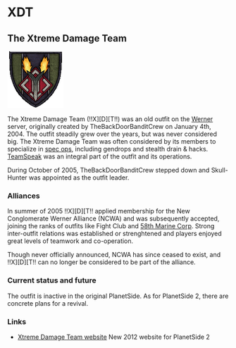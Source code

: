 # XDT

## The Xtreme Damage Team

![](../../images/Oi_decal09.gif "Oi_decal09.gif")

The Xtreme Damage Team (!!X\]\[D\]\[T!!) was an old outfit on the
[Werner](../servers/Werner.md) server, originally created by TheBackDoorBanditCrew
on January 4th, 2004. The outfit steadily grew over the years, but was never
considered big. The Xtreme Damage Team was often considered by its members to
specialize in [spec ops](../../terminology/Acronyms_and_Slang.md#S), including
gendrops and stealth drain & hacks. [TeamSpeak](../TeamSpeak.md) was an
integral part of the outfit and its operations.

During October of 2005, TheBackDoorBanditCrew stepped down and Skull-Hunter was
appointed as the outfit leader.

### Alliances

In summer of 2005 !!X\]\[D\]\[T!! applied membership for the New Conglomerate
Werner Alliance (NCWA) and was subsequently accepted, joining the ranks of
outfits like Fight Club and
[58th Marine Corp](<58th_Marine_Corp_(The_Wildcards).md>). Strong inter-outfit
relations was established or strenghtened and players enjoyed great levels of
teamwork and co-operation.

Though never officially announced, NCWA has since ceased to exist, and
!!X\]\[D\]\[T!! can no longer be considered to be part of the alliance.

### Current status and future

The outfit is inactive in the original PlanetSide. As for PlanetSide 2, there
are concrete plans for a revival.

### Links

- [Xtreme Damage Team website](http://xtremedamageteam.co.cc/) New 2012 website
  for PlanetSide 2
